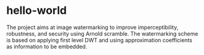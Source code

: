 # hello-world
The project aims at image watermarking to improve imperceptibility, robustness, and security using Arnold scramble. The watermarking scheme is based on applying first level DWT and using approximation coefficients as information to be embedded.
